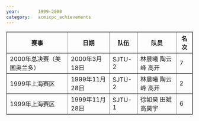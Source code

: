 ```yaml
---
year:		1999-2000
category:	acmicpc_achievements
---
```


<table border>
<tr>
<th>赛事</th>
<th>日期</th>
<th>队伍</th>
<th>队员</th>
<th>名次</th>

</tr>
<tr>
<td>2000年总决赛（美国奥兰多）</td>
<td>2000年3月18日</td>
<td>SJTU-2</td>
<td>林晨曦 陶云峰 高开</td>
<td>7</td>

</tr>
<tr>
<td>1999年上海赛区</td>
<td>1999年11月28日</td>
<td>SJTU-2</td>
<td>林晨曦 陶云峰 高开</td>
<td>2</td>

</tr>
<tr>
<td>1999年上海赛区</td>
<td>1999年11月28日</td>
<td>SJTU-1</td>
<td>徐如昊 田斌 高昊宇</td>
<td>6</td>
</tr>
</table>
